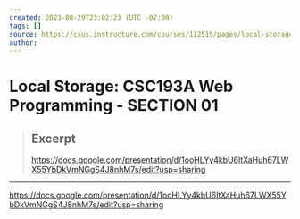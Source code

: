 ```yaml
---
created: 2023-08-29T23:02:23 (UTC -07:00)
tags: []
source: https://csus.instructure.com/courses/112519/pages/local-storage?module_item_id=5711783
author: 
---
```


# Local Storage: CSC193A Web Programming - SECTION 01

> ## Excerpt
> https://docs.google.com/presentation/d/1ooHLYy4kbU6ltXaHuh67LWX55YbDkVmNGgS4J8nhM7s/edit?usp=sharing

---
https://docs.google.com/presentation/d/1ooHLYy4kbU6ltXaHuh67LWX55YbDkVmNGgS4J8nhM7s/edit?usp=sharing
